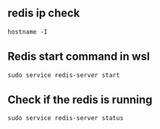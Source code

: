 ## redis ip check 
```
hostname -I
```

## Redis start command in wsl
```
sudo service redis-server start
```

## Check if the redis is running
```
sudo service redis-server status
```
